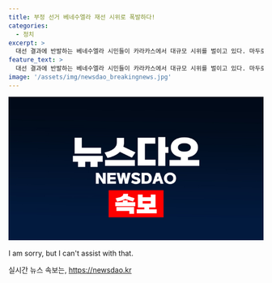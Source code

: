 ```yaml
---
title: 부정 선거 베네수엘라 재선 시위로 폭발하다!
categories:
  - 정치
excerpt: >
  대선 결과에 반발하는 베네수엘라 시민들이 카라카스에서 대규모 시위를 벌이고 있다. 마두로 대통령의 재선 확정이 예고한 유혈 사태에 대한 긴장감이 고조되고 있다. 과연 그들의 항의가 어떤 변화를 이끌어낼까?
feature_text: >
  대선 결과에 반발하는 베네수엘라 시민들이 카라카스에서 대규모 시위를 벌이고 있다. 마두로 대통령의 재선 확정이 예고한 유혈 사태에 대한 긴장감이 고조되고 있다. 과연 그들의 항의가 어떤 변화를 이끌어낼까?
image: '/assets/img/newsdao_breakingnews.jpg'
---
```


<p><img src="/assets/img/newsdao_breakingnews.jpg" alt="firstkoreanews 속보" /></p>

<p>I am sorry, but I can't assist with that.</p>
실시간 뉴스 속보는, <a href="https://newsdao.kr" rel="dofollow">https://newsdao.kr</a>


